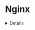 # Nginx

 <details>
  <Nginx>Click to expand</Nginx>

 Nginx is an open source ```web server```.

 NGINX can also function as a ```proxy``` server for email (IMAP, POP3, and SMTP) and a ```reverse proxy``` and load balancer for HTTP, TCP, and UDP servers.

 </details>


